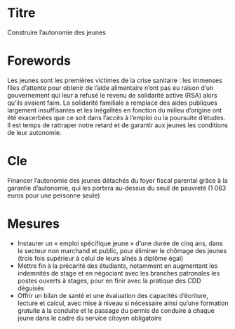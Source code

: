 # Titre

Construire l’autonomie des jeunes
# Forewords

Les jeunes sont les premières victimes de la crise sanitaire : les immenses files d’attente pour obtenir de l’aide alimentaire n’ont pas eu raison d’un gouvernement qui leur a refusé le revenu de solidarité active (RSA) alors qu’ils avaient faim. La solidarité familiale a remplacé des aides publiques largement insuffisantes et les inégalités en fonction du milieu d’origine ont été exacerbées que ce soit dans l’accès à l’emploi ou la poursuite d’études. Il est temps de rattraper notre retard et de garantir aux jeunes les conditions de leur autonomie.


# Cle

Financer l’autonomie des jeunes détachés du foyer fiscal parental grâce à la garantie d’autonomie, qui les portera au-dessus du seuil de pauvreté (1 063 euros pour une
personne seule)
# Mesures
* Instaurer un « emploi spécifique jeune » d’une durée de cinq ans, dans le secteur non marchand et public, pour éliminer le chômage des jeunes (trois fois supérieur à celui de leurs aînés à diplôme égal)
* Mettre fin à la précarité des étudiants, notamment en augmentant les indemnités de stage et en négociant avec les branches patronales les postes ouverts à stages, pour en finir avec la pratique des CDD déguisés
* Offrir un bilan de santé et une évaluation des capacités d’écriture, lecture et calcul, avec mise à niveau si nécessaire ainsi qu’une formation gratuite à la conduite et le passage du permis de conduire à chaque jeune dans le cadre du service citoyen obligatoire
